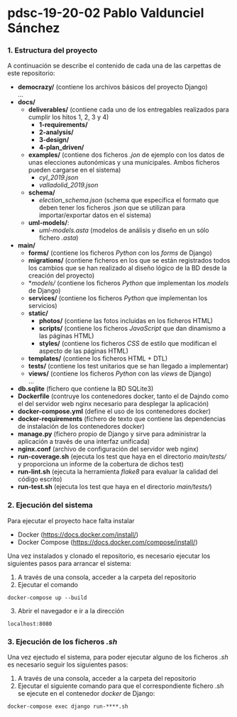 # pdsc-19-20-02 Pablo Valdunciel Sánchez

### 1. Estructura del proyecto 

A continuación se describe el contenido de cada una de las carpettas de este repositorio:

- **democrazy/**    (contiene los archivos básicos del proyecto Django)
    <br>... 
- **docs/** 
    - **deliverables/** (contiene cada uno de los entregables realizados para cumplir los hitos 1, 2, 3 y 4)
        - **1-requirements/**
        - **2-analysis/**
        - **3-design/**
        - **4-plan_driven/**
    - **examples/** (contiene dos ficheros *.jon* de ejemplo con los datos de unas elecciones autonómicas y una municipales. Ambos ficheros pueden cargarse en el sistema)
        - *cyl_2019.json*
        - *valladolid_2019.json*
    - **schema/**
        - *election_schema.json* (schema que especifica el formato que deben tener los ficheros .json que se utilizan para importar/exportar datos en el sistema)
    - **uml-models/**:
        - *uml-models.asta* (modelos de análisis y diseño en un sólo fichero *.asta*)
- **main/**
    - **forms/**    (contiene los ficheros *Python* con los *forms* de Django)
    - **migrations/** (contiene ficheros en los que se están registrados todos los cambios que se han realizado al diseño lógico de la BD desde la creación del proyecto)
    - **models/*    (contiene los ficheros *Python* que implementan los *models* de Django)
    - **services/** (contiene los ficheros *Python* que implementan los servicios)
    - **static/**
        - **photos/**   (contiene las fotos incluidas en los ficheros HTML)
        - **scripts/**  (contiene los ficheros *JavaScript* que dan dinamismo a las páginas HTML)
        - **styles/**    (contiene los ficheros *CSS* de estilo que modifican el aspecto de las páginas HTML)
    - **templates/**  (contiene los ficheros HTML + DTL)
    - **tests/** (contiene los test unitarios que se han llegado a implementar)
    - **views/** (contiene los ficheros *Python* con las *views* de Django)
    <br> ...
- **db.sqlite** (fichero  que contiene la BD SQLite3)
- **Dockerfile** (contruye los contenedores docker, tanto el de Dajndo como el del servidor web nginx necesario para desplegar la aplicación)
- **docker-compose.yml** (define el uso de los contenedores docker)
- **docker-requirements** (fichero de texto que contiene las dependencias de instalación de los contenedores docker)
- **manage.py** (fichero propio de Django y sirve para administrar la aplicación a través de una interfaz unificada)
- **nginx.conf** (archivo de configuración del servidor web nginx)
- **run-coverage.sh** (ejecuta los test que haya en el directorio *main/tests/* y proporciona un informe de la cobertura de dichos test)
- **run-lint.sh**   (ejecuta la herramienta *flake8* para evaluar la calidad del código escrito)
- **run-test.sh** (ejecuta los test que haya en el directorio *main/tests/*)

### 2. Ejecución del sistema
Para ejecutar el proyecto hace falta instalar 
- Docker (https://docs.docker.com/install/)
- Docker Compose (https://docs.docker.com/compose/install/)

Una vez instalados y clonado el repositorio, es necesario ejecutar los siguientes pasos para arrancar el sistema:

1. A través de una consola, acceder a la carpeta del repositorio
2. Ejecutar el comando

```
docker-compose up --build
```
3. Abrir el navegador e ir a la dirección
```
localhost:8080
```

### 3. Ejecución de los ficheros *.sh* 

Una vez ejectudo el sistema, para poder ejecutar alguno de los ficheros *.sh* es necesario seguir los siguientes pasos:

1.  A través de una consola, acceder a la carpeta del repositorio
2.  Ejecutar el siguiente comando para que el correspondiente fichero .sh se ejecute en el contenedor *docker* de Django:

```
docker-compose exec django run-****.sh 
``` 


